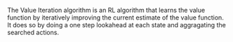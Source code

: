 The Value Iteration algorithm is an RL algorithm that learns the value function by iteratively improving the current estimate of the value function. It does so by doing a one step lookahead at each state and aggragating the searched actions.
